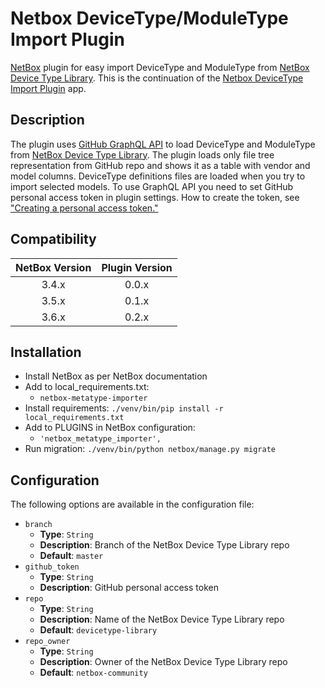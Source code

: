 # Netbox DeviceType/ModuleType Import Plugin
[NetBox](https://github.com/netbox-community/netbox) plugin for easy import DeviceType and ModuleType from [NetBox Device Type Library](https://github.com/netbox-community/devicetype-library). This is the continuation of the [Netbox DeviceType Import Plugin](https://github.com/k01ek/netbox-devicetype-importer) app.

## Description
The plugin uses [GitHub GraphQL API](https://docs.github.com/en/graphql) to load DeviceType and ModuleType from [NetBox Device Type Library](https://github.com/netbox-community/devicetype-library). The plugin loads only file tree representation from GitHub repo and shows it as a table with vendor and model columns. DeviceType definitions files are loaded when you try to import selected models.
To use GraphQL API you need to set GitHub personal access token in plugin settings. How to create the token, see ["Creating a personal access token."](https://docs.github.com/en/github/authenticating-to-github/creating-a-personal-access-token)

## Compatibility

| NetBox Version | Plugin Version |
|:--------------:|:--------------:|
|     3.4.x      |     0.0.x      |
|     3.5.x      |     0.1.x      |
|     3.6.x      |     0.2.x      |

## Installation

* Install NetBox as per NetBox documentation
* Add to local_requirements.txt:
  * `netbox-metatype-importer`
* Install requirements: `./venv/bin/pip install -r local_requirements.txt`
* Add to PLUGINS in NetBox configuration:
  * `'netbox_metatype_importer',`
* Run migration: `./venv/bin/python netbox/manage.py migrate`

## Configuration

The following options are available in the configuration file:

- `branch`
  - __Type__: `String`
  - __Description__: Branch of the NetBox Device Type Library repo
  - __Default__: `master`
- `github_token`
  - __Type__: `String`
  - __Description__: GitHub personal access token
- `repo`
  - __Type__: `String`
  - __Description__: Name of the NetBox Device Type Library repo
  - __Default__: `devicetype-library`
- `repo_owner`
  - __Type__: `String`
  - __Description__: Owner of the NetBox Device Type Library repo
  - __Default__: `netbox-community`
